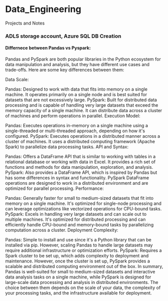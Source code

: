 # Data_Engineering
Projects and Notes



### ADLS storage account, Azure SQL DB Creation


#### Differnece between Pandas vs Pyspark:
Pandas and PySpark are both popular libraries in the Python ecosystem for data manipulation and analysis, but they have different use cases and trade-offs. Here are some key differences between them:

Data Scale:

Pandas: Designed to work with data that fits into memory on a single machine. It operates primarily on a single node and is best suited for datasets that are not excessively large.
PySpark: Built for distributed data processing and is capable of handling very large datasets that exceed the memory capacity of a single machine. It can distribute data across a cluster of machines and perform operations in parallel.
Execution Model:

Pandas: Executes operations in-memory on a single machine using a single-threaded or multi-threaded approach, depending on how it's configured.
PySpark: Executes operations in a distributed manner across a cluster of machines. It uses a distributed computing framework (Apache Spark) to parallelize data processing tasks.
API and Syntax:

Pandas: Offers a DataFrame API that is similar to working with tables in a relational database or working with data in Excel. It provides a rich set of functions and methods for data manipulation, exploration, and analysis.
PySpark: Also provides a DataFrame API, which is inspired by Pandas but has some differences in syntax and functionality. PySpark DataFrame operations are designed to work in a distributed environment and are optimized for parallel processing.
Performance:

Pandas: Generally faster for small to medium-sized datasets that fit into memory on a single machine. It's optimized for single-node processing and can leverage optimizations like vectorized operations for CPU-bound tasks.
PySpark: Excels in handling very large datasets and can scale out to multiple machines. It's optimized for distributed processing and can efficiently handle CPU-bound and memory-bound tasks by parallelizing computation across a cluster.
Deployment Complexity:

Pandas: Simple to install and use since it's a Python library that can be installed via pip. However, scaling Pandas to handle large datasets may require additional infrastructure or optimization efforts.
PySpark: Requires a Spark cluster to be set up, which adds complexity to deployment and maintenance. However, once the cluster is set up, PySpark provides a scalable and distributed computing environment out of the box.
In summary, Pandas is well-suited for small to medium-sized datasets and interactive data analysis tasks on a single machine, while PySpark is designed for large-scale data processing and analysis in distributed environments. The choice between them depends on the scale of your data, the complexity of your processing tasks, and the infrastructure available for deployment.
